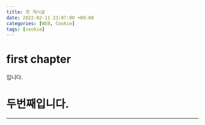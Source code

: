 ```yaml
---
title: 첫 게시글
date: 2022-02-11 23:07:00 +09:00
categories: [WEB, Cookie]
tags: [cookie]
---
```


# first chapter 
입니다.

# 두번째입니다.

*****

